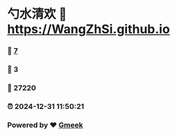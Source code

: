 # 勺水清欢 :link: https://WangZhSi.github.io 
### :page_facing_up: [7](https://WangZhSi.github.io/tag.html) 
### :speech_balloon: 3 
### :hibiscus: 27220 
### :alarm_clock: 2024-12-31 11:50:21 
### Powered by :heart: [Gmeek](https://github.com/Meekdai/Gmeek)
